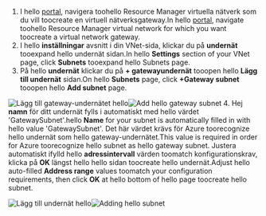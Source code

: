 1. <span data-ttu-id="fb355-101">I hello [portal](http://portal.azure.com), navigera toohello Resource Manager virtuella nätverk som du vill toocreate en virtuell nätverksgateway.</span><span class="sxs-lookup"><span data-stu-id="fb355-101">In hello [portal](http://portal.azure.com), navigate toohello Resource Manager virtual network for which you want toocreate a virtual network gateway.</span></span>
2. <span data-ttu-id="fb355-102">I hello **inställningar** avsnitt i din VNet-sida, klickar du på **undernät** tooexpand hello undernät sidan.</span><span class="sxs-lookup"><span data-stu-id="fb355-102">In hello **Settings** section of your VNet page, click **Subnets** tooexpand hello Subnets page.</span></span>
3. <span data-ttu-id="fb355-103">På hello **undernät** klickar du på **+ gatewayundernät** tooopen hello **Lägg till undernät** sidan.</span><span class="sxs-lookup"><span data-stu-id="fb355-103">On hello **Subnets** page, click **+Gateway subnet** tooopen hello **Add subnet** page.</span></span>

  <span data-ttu-id="fb355-104">![Lägg till gateway-undernätet hello](./media/vpn-gateway-add-gwsubnet-rm-portal-include/addgwsubnet.png "lägga till hello gateway-undernät")</span><span class="sxs-lookup"><span data-stu-id="fb355-104">![Add hello gateway subnet](./media/vpn-gateway-add-gwsubnet-rm-portal-include/addgwsubnet.png "Add hello gateway subnet")</span></span>
4. <span data-ttu-id="fb355-105">Hej **namn** för ditt undernät fylls i automatiskt med hello värdet 'GatewaySubnet'.</span><span class="sxs-lookup"><span data-stu-id="fb355-105">hello **Name** for your subnet is automatically filled in with hello value 'GatewaySubnet'.</span></span> <span data-ttu-id="fb355-106">Det här värdet krävs för Azure toorecognize hello undernät som hello gateway-undernätet.</span><span class="sxs-lookup"><span data-stu-id="fb355-106">This value is required in order for Azure toorecognize hello subnet as hello gateway subnet.</span></span> <span data-ttu-id="fb355-107">Justera automatiskt ifylld hello **adressintervall** värden toomatch konfigurationskrav, klicka på **OK** längst hello hello sidan toocreate hello undernät.</span><span class="sxs-lookup"><span data-stu-id="fb355-107">Adjust hello auto-filled **Address range** values toomatch your configuration requirements, then click **OK** at hello bottom of hello page toocreate hello subnet.</span></span>

  <span data-ttu-id="fb355-108">![Lägg till undernät hello](./media/vpn-gateway-add-gwsubnet-rm-portal-include/addsubnetgw.png "hello undernätet")</span><span class="sxs-lookup"><span data-stu-id="fb355-108">![Adding hello subnet](./media/vpn-gateway-add-gwsubnet-rm-portal-include/addsubnetgw.png "Adding hello subnet")</span></span>
